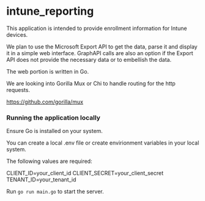# intune_reporting

This application is intended to provide enrollment information for Intune devices.

We plan to use the Microsoft Export API to get the data, parse it and display it in a simple web interface. GraphAPI calls are also an option if the Export API does not provide the necessary data or to embellish the data.

The web portion is written in Go.

We are looking into Gorilla Mux or Chi to handle routing for the http requests.

https://github.com/gorilla/mux

### Running the application locally

Ensure Go is installed on your system.

You can create a local .env file or create envirionment variables in your local system.

The following values are required:

CLIENT_ID=your_client_id
CLIENT_SECRET=your_client_secret
TENANT_ID=your_tenant_id

Run `go run main.go` to start the server.
